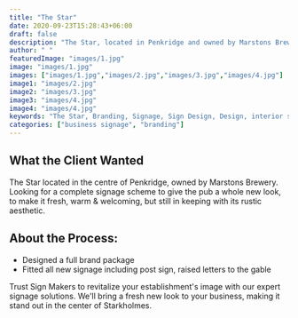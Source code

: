 ```yaml
---
title: "The Star"
date: 2020-09-23T15:28:43+06:00
draft: false
description: "The Star, located in Penkridge and owned by Marstons Brewery, received a full signage overhaul, including a new brand package, post sign, and raised letters for a welcoming yet rustic aesthetic. Trust Sign Makers to transform your pub’s image."
author: " "
featuredImage: "images/1.jpg"
image: "images/1.jpg"
images: ["images/1.jpg","images/2.jpg","images/3.jpg","images/4.jpg"]
image1: "images/2.jpg"
image2: "images/3.jpg"
image3: "images/4.jpg"
image4: "images/4.jpg"
keywords: "The Star, Branding, Signage, Sign Design, Design, interior signage, exterior design"
categories: ["business signage", "branding"]
---
```


## What the Client Wanted
The Star located in the centre of Penkridge, owned by Marstons Brewery. Looking for a complete signage scheme to give the pub a whole new look, to make it fresh, warm & welcoming, but still in keeping with its rustic aesthetic.

## About the Process:
- Designed a full brand package
- Fitted all new signage including post sign, raised letters to the gable

Trust Sign Makers to revitalize your establishment's image with our expert signage solutions. We'll bring a fresh new look to your business, making it stand out in the center of Starkholmes.
